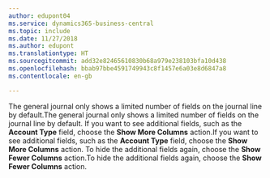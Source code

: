 ```yaml
---
author: edupont04
ms.service: dynamics365-business-central
ms.topic: include
ms.date: 11/27/2018
ms.author: edupont
ms.translationtype: HT
ms.sourcegitcommit: add32e82465610830b68a979e238103bfa10d438
ms.openlocfilehash: bbab97bbe4591749943c8f1457e6a03e8d6847a8
ms.contentlocale: en-gb

---
```

<span data-ttu-id="ab80f-101">The general journal only shows a limited number of fields on the journal line by default.</span><span class="sxs-lookup"><span data-stu-id="ab80f-101">The general journal only shows a limited number of fields on the journal line by default.</span></span> <span data-ttu-id="ab80f-102">If you want to see additional fields, such as the **Account Type** field, choose the **Show More Columns** action.</span><span class="sxs-lookup"><span data-stu-id="ab80f-102">If you want to see additional fields, such as the **Account Type** field, choose the **Show More Columns** action.</span></span> <span data-ttu-id="ab80f-103">To hide the additional fields again, choose the **Show Fewer Columns** action.</span><span class="sxs-lookup"><span data-stu-id="ab80f-103">To hide the additional fields again, choose the **Show Fewer Columns** action.</span></span>  

